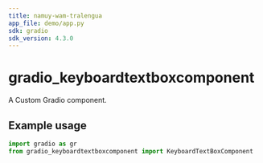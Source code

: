 ```yaml
---
title: namuy-wam-tralengua
app_file: demo/app.py
sdk: gradio
sdk_version: 4.3.0
---
```


# gradio_keyboardtextboxcomponent
A Custom Gradio component.

## Example usage

```python
import gradio as gr
from gradio_keyboardtextboxcomponent import KeyboardTextBoxComponent
```

